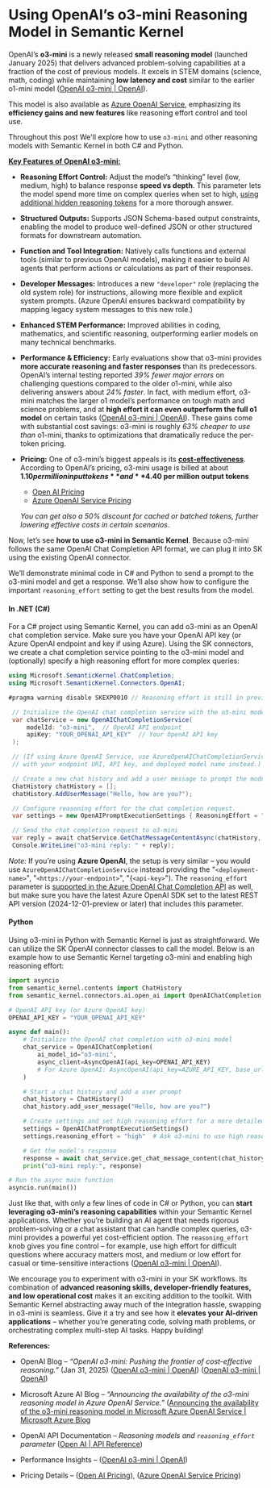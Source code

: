 # Using OpenAI’s o3-mini Reasoning Model in Semantic Kernel

OpenAI’s **o3-mini** is a newly released **small reasoning model** (launched January 2025) that delivers advanced problem-solving capabilities at a fraction of the cost of previous models. It excels in STEM domains (science, math, coding) while maintaining **low latency and cost** similar to the earlier o1-mini model ([OpenAI o3-mini | OpenAI](https://openai.com/index/openai-o3-mini/#:~:text=We%E2%80%99re%20releasing%20OpenAI%20o3,mini)).

This model is also available as [Azure OpenAI Service](https://azure.microsoft.com/en-us/blog/announcing-the-availability-of-the-o3-mini-reasoning-model-in-microsoft-azure-openai-service), emphasizing its **efficiency gains and new features** like reasoning effort control and tool use.

Throughout this post We'll explore how to use `o3-mini` and other reasoning models with Semantic Kernel in both C# and Python.

[**Key Features of OpenAI o3-mini:**](https://azure.microsoft.com/en-us/blog/announcing-the-availability-of-the-o3-mini-reasoning-model-in-microsoft-azure-openai-service)

- **Reasoning Effort Control:** Adjust the model’s “thinking” level (low, medium, high) to balance response **speed vs depth**. This parameter lets the model spend more time on complex queries when set to high, [using additional hidden reasoning tokens](https://learn.microsoft.com/en-us/azure/ai-services/openai/how-to/reasoning#:~:text=the%20message%20response%20content%20but,reasoning_tokens) for a more thorough answer.
- **Structured Outputs:** Supports JSON Schema-based output constraints, enabling the model to produce well-defined JSON or other structured formats for downstream automation.
- **Function and Tool Integration:** Natively calls functions and external tools (similar to previous OpenAI models), making it easier to build AI agents that perform actions or calculations as part of their responses.
- **Developer Messages:** Introduces a new `"developer"` role (replacing the old system role) for instructions, allowing more flexible and explicit system prompts. (Azure OpenAI ensures backward compatibility by mapping legacy system messages to this new role.)
- **Enhanced STEM Performance:** Improved abilities in coding, mathematics, and scientific reasoning, outperforming earlier models on many technical benchmarks.

- **Performance & Efficiency:** Early evaluations show that o3-mini provides **more accurate reasoning and faster responses** than its predecessors. OpenAI’s internal testing reported _39% fewer major errors_ on challenging questions compared to the older o1-mini, while also delivering answers about _24% faster_. In fact, with medium effort, o3-mini matches the larger o1 model’s performance on tough math and science problems, and at **high effort it can even outperform the full o1 model** on certain tasks ([OpenAI o3-mini | OpenAI](https://openai.com/index/openai-o3-mini/#:~:text=Mathematics%3A%20With%20low%20reasoning%20effort%2C,consensus%29%20with%2064%20samples)). These gains come with substantial cost savings: o3-mini is roughly _63% cheaper to use than_ o1-mini, thanks to optimizations that dramatically reduce the per-token pricing.

- **Pricing:** One of o3-mini’s biggest appeals is its [**cost-effectiveness**](https://openai.com/index/openai-o3-mini/). According to OpenAI’s pricing, o3-mini usage is billed at about **$1.10 per million input tokens** and **$4.40 per million output tokens**

  - [Open AI Pricing](https://platform.openai.com/docs/pricing)
  - [Azure OpenAI Service Pricing](https://azure.microsoft.com/en-us/pricing/details/cognitive-services/openai-service/)

  _You can get also a 50% discount for cached or batched tokens, further lowering effective costs in certain scenarios_.

Now, let’s see **how to use o3-mini in Semantic Kernel**. Because o3-mini follows the same OpenAI Chat Completion API format, we can plug it into SK using the existing OpenAI connector.

We’ll demonstrate minimal code in C# and Python to send a prompt to the o3-mini model and get a response. We’ll also show how to configure the important `reasoning_effort` setting to get the best results from the model.

#### In .NET (C#)

For a C# project using Semantic Kernel, you can add o3-mini as an OpenAI chat completion service. Make sure you have your OpenAI API key (or Azure OpenAI endpoint and key if using Azure). Using the SK connectors, we create a chat completion service pointing to the o3-mini model and (optionally) specify a high reasoning effort for more complex queries:

```csharp
using Microsoft.SemanticKernel.ChatCompletion;
using Microsoft.SemanticKernel.Connectors.OpenAI;

#pragma warning disable SKEXP0010 // Reasoning effort is still in preview for OpenAI SDK.

 // Initialize the OpenAI chat completion service with the o3-mini model.
 var chatService = new OpenAIChatCompletionService(
     modelId: "o3-mini",  // OpenAI API endpoint
     apiKey: "YOUR_OPENAI_API_KEY"  // Your OpenAI API key
 );

 // (If using Azure OpenAI Service, use AzureOpenAIChatCompletionService
 // with your endpoint URI, API key, and deployed model name instead.)

 // Create a new chat history and add a user message to prompt the model.
 ChatHistory chatHistory = [];
 chatHistory.AddUserMessage("Hello, how are you?");

 // Configure reasoning effort for the chat completion request.
 var settings = new OpenAIPromptExecutionSettings { ReasoningEffort = "high" };

 // Send the chat completion request to o3-mini
 var reply = await chatService.GetChatMessageContentAsync(chatHistory, settings);
 Console.WriteLine("o3-mini reply: " + reply);
```

_Note:_ If you’re using **Azure OpenAI**, the setup is very similar – you would use `AzureOpenAIChatCompletionService` instead providing the "`<deployment-name>`", "`<https://your-endpoint>`", "{`<api-key>`"). The `reasoning_effort` parameter is [supported in the Azure OpenAI Chat Completion API](https://azure.microsoft.com/en-us/blog/announcing-the-availability-of-the-o3-mini-reasoning-model-in-microsoft-azure-openai-service/#:~:text=,%E2%80%9Cdeveloper%E2%80%9D%20attribute%20replaces%20the%20system) as well, but make sure you have the latest Azure OpenAI SDK set to the latest REST API version (2024-12-01-preview or later) that includes this parameter.

#### Python

Using o3-mini in Python with Semantic Kernel is just as straightforward. We can utilize the SK OpenAI connector classes to call the model. Below is an example how to use Semantic Kernel targeting o3-mini and enabling high reasoning effort:

```python
import asyncio
from semantic_kernel.contents import ChatHistory
from semantic_kernel.connectors.ai.open_ai import OpenAIChatCompletion, OpenAIChatPromptExecutionSettings, AsyncOpenAI

# OpenAI API key (or Azure OpenAI key)
OPENAI_API_KEY = "YOUR_OPENAI_API_KEY"

async def main():
    # Initialize the OpenAI chat completion with o3-mini model
    chat_service = OpenAIChatCompletion(
        ai_model_id="o3-mini",
        async_client=AsyncOpenAI(api_key=OPENAI_API_KEY)
        # For Azure OpenAI: AsyncOpenAI(api_key=AZURE_API_KEY, base_url="https://<your-resource>.openai.azure.com/")
    )

    # Start a chat history and add a user prompt
    chat_history = ChatHistory()
    chat_history.add_user_message("Hello, how are you?")

    # Create settings and set high reasoning effort for a more detailed response
    settings = OpenAIChatPromptExecutionSettings()
    settings.reasoning_effort = "high"  # Ask o3-mini to use high reasoning mode

    # Get the model's response
    response = await chat_service.get_chat_message_content(chat_history, settings)
    print("o3-mini reply:", response)

# Run the async main function
asyncio.run(main())
```

Just like that, with only a few lines of code in C# or Python, you can **start leveraging o3-mini’s reasoning capabilities** within your Semantic Kernel applications. Whether you’re building an AI agent that needs rigorous problem-solving or a chat assistant that can handle complex queries, o3-mini provides a powerful yet cost-efficient option. The `reasoning_effort` knob gives you fine control – for example, use high effort for difficult questions where accuracy matters most, and medium or low effort for casual or time-sensitive interactions ([OpenAI o3-mini | OpenAI](https://openai.com/index/openai-o3-mini/#:~:text=window%29%20platform,when%20latency%20is%20a%20concern)).

We encourage you to experiment with o3-mini in your SK workflows. Its combination of **advanced reasoning skills, developer-friendly features, and low operational cost** makes it an exciting addition to the toolkit. With Semantic Kernel abstracting away much of the integration hassle, swapping in o3-mini is seamless. Give it a try and see how it **elevates your AI-driven applications** – whether you’re generating code, solving math problems, or orchestrating complex multi-step AI tasks. Happy building!

**References:**

- OpenAI Blog – _“OpenAI o3-mini: Pushing the frontier of cost-effective reasoning.”_ (Jan 31, 2025) ([OpenAI o3-mini | OpenAI](https://openai.com/index/openai-o3-mini/#:~:text=We%E2%80%99re%20releasing%20OpenAI%20o3,mini)) ([OpenAI o3-mini | OpenAI](https://openai.com/index/openai-o3-mini/#:~:text=window%29%20platform,when%20latency%20is%20a%20concern))
- Microsoft Azure AI Blog – _“Announcing the availability of the o3-mini reasoning model in Azure OpenAI Service.”_ ([Announcing the availability of the o3-mini reasoning model in Microsoft Azure OpenAI Service | Microsoft Azure Blog](https://azure.microsoft.com/en-us/blog/announcing-the-availability-of-the-o3-mini-reasoning-model-in-microsoft-azure-openai-service)

- OpenAI API Documentation – _Reasoning models and `reasoning_effort` parameter_ ([Open AI | API Reference](https://platform.openai.com/docs/api-reference/chat/create#chat-create-reasoning_effort))

- Performance Insights – ([OpenAI o3-mini | OpenAI](https://openai.com/index/openai-o3-mini/#:~:text=Mathematics%3A%20With%20low%20reasoning%20effort%2C,consensus%29%20with%2064%20samples))

- Pricing Details – ([Open AI Pricing](https://platform.openai.com/docs/pricing)), ([Azure OpenAI Service Pricing](https://azure.microsoft.com/en-us/pricing/details/cognitive-services/))
